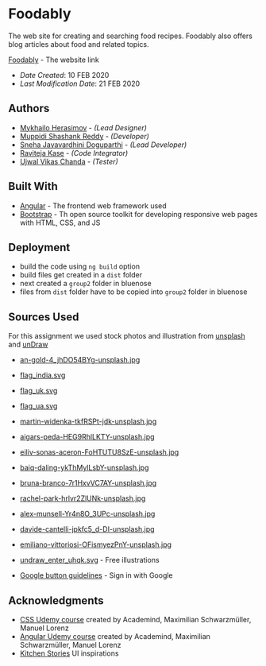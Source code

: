# Foodably

The web site for creating and searching food recipes. Foodably also offers blog articles about food and related topics.

[Foodably](https://web.cs.dal.ca/~herasimov/csci5709/a2/a2_herasimov_mykhailo/index.html) - The website link

* *Date Created*: 10 FEB 2020
* *Last Modification Date*: 21 FEB 2020

## Authors

* [Mykhailo Herasimov](my590678@dal.ca) - *(Lead Designer)*
* [Muppidi Shashank Reddy](sh375383@dal.ca) - *(Developer)*
* [Sneha Jayavardhini Doguparthi](sn536318@dal.ca) - *(Lead Developer)*
* [Raviteja Kase](rv270985@dal.ca) - *(Code Integrator)*
* [Ujwal Vikas Chanda](uj225642@dal.ca) - *(Tester)*

## Built With

<!--- Provide a list of the frameworks used to build this application, your list should include the name of the framework used, the url where the framework is available for download and what the framework was used for, see the example below --->

* [Angular](https://angular.io/start) - The frontend web framework used
* [Bootstrap](https://getbootstrap.com/) - Th open source toolkit for developing responsive web pages with HTML, CSS, and JS

## Deployment

* build the code using ```ng build``` option
* build files get created in a ```dist``` folder
* next created a ```group2``` folder in bluenose
* files from ```dist``` folder have to be copied into ```group2``` folder in bluenose

## Sources Used

For this assignment we used stock photos and illustration from [unsplash](https://unsplash.com) and [unDraw](https://undraw.co/search)

* [an-gold-4_jhDO54BYg-unsplash.jpg](https://unsplash.com/photos/4_jhDO54BYg)
* [flag_india.svg](https://en.wikipedia.org/wiki/File:Flag_of_India.svg)
* [flag_uk.svg](https://en.wikipedia.org/wiki/File:Flag_of_the_United_Kingdom.svg)
* [flag_ua.svg](https://commons.wikimedia.org/wiki/File:Flag_of_Ukraine.svg)
* [martin-widenka-tkfRSPt-jdk-unsplash.jpg](hhttps://unsplash.com/photos/tkfRSPt-jdk)
* [aigars-peda-HEG9RhlLKTY-unsplash.jpg](https://unsplash.com/photos/HEG9RhlLKTY)
* [eiliv-sonas-aceron-FoHTUTU8SzE-unsplash.jpg](https://unsplash.com/photos/FoHTUTU8SzE)
* [baiq-daling-ykThMylLsbY-unsplash.jpg](https://unsplash.com/photos/ykThMylLsbY)
* [bruna-branco-7r1HxvVC7AY-unsplash.jpg](https://unsplash.com/photos/7r1HxvVC7AY)
* [rachel-park-hrlvr2ZlUNk-unsplash.jpg](https://unsplash.com/photos/hrlvr2ZlUNk)
* [alex-munsell-Yr4n8O_3UPc-unsplash.jpg](https://unsplash.com/photos/Yr4n8O_3UPc)
* [davide-cantelli-jpkfc5_d-DI-unsplash.jpg](https://unsplash.com/photos/jpkfc5_d-DI)
* [emiliano-vittoriosi-OFismyezPnY-unsplash.jpg](https://unsplash.com/photos/OFismyezPnY)

* [undraw_enter_uhqk.svg](https://undraw.co/) - Free illustrations
* [Google button guidelines](https://developers.google.com/identity/branding-guidelines) - Sign in with Google

## Acknowledgments

* [CSS Udemy course](https://www.udemy.com/course/css-the-complete-guide-incl-flexbox-grid-sass/) created by Academind, Maximilian Schwarzmüller, Manuel Lorenz
* [Angular Udemy course](https://www.udemy.com/course/the-complete-guide-to-angular-2/) created by Academind, Maximilian Schwarzmüller, Manuel Lorenz 
* [Kitchen Stories](https://www.kitchenstories.com/en) UI inspirations
